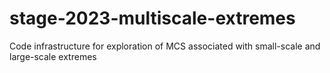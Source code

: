 # stage-2023-multiscale-extremes
Code infrastructure for exploration of MCS associated with small-scale and large-scale extremes
